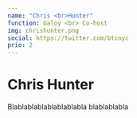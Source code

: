 ```yaml
---
name: "Chris <br>Hunter"
function: Galoy <br> Co-host
img: chrishunter.png
social: https://twitter.com/btcnyc
prio: 2
---
```


# Chris Hunter
 
Blablablablablablablabla
blablablabla
